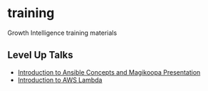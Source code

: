 # training
Growth Intelligence training materials


## Level Up Talks

* [Introduction to Ansible Concepts and Magikoopa Presentation](https://drive.google.com/open?id=0Bx1weYGccj-mfjBLUWp3SVVRN3ZTSFMzWnd6emVfOEJxdmdlVjdTcW4zb2NhSTJabVpGZE0)
* [Introduction to AWS Lambda](https://drive.google.com/open?id=1y3w72OVeIwFxX2K_CKz0MnUhXO3_xzhiMETbZqjw290) 